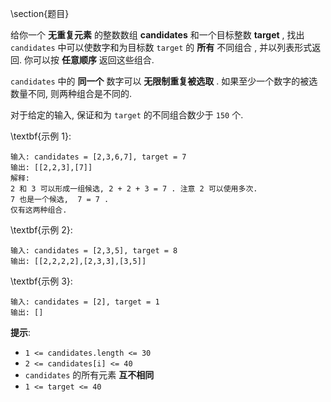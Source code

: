 \section{题目}

给你一个 **无重复元素** 的整数数组 **candidates** 和一个目标整数 **target** , 找出 `candidates` 中可以使数字和为目标数 `target` 的 **所有** 不同组合 , 并以列表形式返回. 你可以按 **任意顺序** 返回这些组合. 

`candidates` 中的 **同一个** 数字可以 **无限制重复被选取** . 如果至少一个数字的被选数量不同, 则两种组合是不同的.  

对于给定的输入, 保证和为 `target` 的不同组合数少于 `150` 个. 

\textbf{示例 1}: 

```
输入: candidates = [2,3,6,7], target = 7
输出: [[2,2,3],[7]]
解释: 
2 和 3 可以形成一组候选, 2 + 2 + 3 = 7 . 注意 2 可以使用多次. 
7 也是一个候选,  7 = 7 . 
仅有这两种组合. 
```

\textbf{示例 2}: 

```
输入: candidates = [2,3,5], target = 8
输出: [[2,2,2,2],[2,3,3],[3,5]]
```

\textbf{示例 3}: 

```
输入: candidates = [2], target = 1
输出: []
```

**提示**: 

- `1 <= candidates.length <= 30`
- `2 <= candidates[i] <= 40`
- `candidates` 的所有元素 **互不相同**
- `1 <= target <= 40`